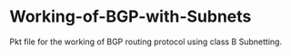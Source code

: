 # Working-of-BGP-with-Subnets
Pkt file for the working of BGP routing protocol using class B Subnetting.
